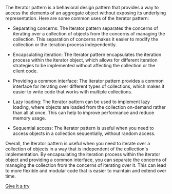 The Iterator pattern is a behavioral design pattern that provides a way to access the elements of an aggregate object without exposing its underlying representation. Here are some common uses of the Iterator pattern:

- Separating concerns: The Iterator pattern separates the concerns of iterating over a collection of objects from the concerns of managing the collection. This separation of concerns makes it easier to modify the collection or the iteration process independently.


- Encapsulating iteration: The Iterator pattern encapsulates the iteration process within the iterator object, which allows for different iteration strategies to be implemented without affecting the collection or the client code.


- Providing a common interface: The Iterator pattern provides a common interface for iterating over different types of collections, which makes it easier to write code that works with multiple collections.


- Lazy loading: The Iterator pattern can be used to implement lazy loading, where objects are loaded from the collection on-demand rather than all at once. This can help to improve performance and reduce memory usage.


- Sequential access: The Iterator pattern is useful when you need to access objects in a collection sequentially, without random access.

Overall, the Iterator pattern is useful when you need to iterate over a collection of objects in a way that is independent of the collection's implementation. By encapsulating the iteration process within the iterator object and providing a common interface, you can separate the concerns of managing the collection from the concerns of iterating over it. This can lead to more flexible and modular code that is easier to maintain and extend over time.

[Give it a try](./../../../../../../../test/java/io/barblin/patterns/behavioral/iterator/IteratorTest.java)